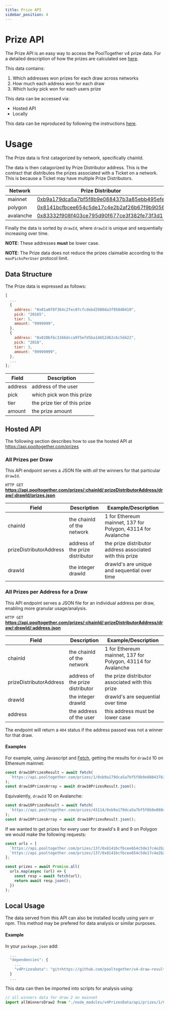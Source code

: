 ```yaml
---
title: Prize API
sidebar_position: 4
---
```


# Prize API

The Prize API is an easy way to access the PoolTogether v4 prize data. For a detailed description of how the prizes are calculated see [here](../concepts/computing-prizes).

This data contains:

1. Which addresses won prizes for each draw across networks
1. How much each address won for each draw
1. Which lucky pick won for each users prize

This data can be accessed via:

- Hosted API
- Locally

This data can be reproduced by following the instructions [here](https://github.com/pooltogether/v4-draw-results).

# Usage

The Prize data is first catagorized by network, specifically chainId.

The data is then catagorized by Prize Distributor address. This is the contract that distributes the prizes associated with a Ticket on a network. This is because a Ticket may have multiple Prize Distributors.

| Network   | Prize Distributor                                                                                                        |
| --------- | ------------------------------------------------------------------------------------------------------------------------ |
| mainnet   | [0xb9a179dca5a7bf5f8b9e088437b3a85ebb495efe](https://etherscan.io/address/0xb9a179DcA5a7bf5f8B9E088437B3A85ebB495eFe)    |
| polygon   | [0x8141bcfbcee654c5de17c4e2b2af26b67f9b9056](https://polygonscan.com/address/0x8141BcFBcEE654c5dE17C4e2B2AF26B67f9B9056) |
| avalanche | [0x83332f908f403ce795d90f677ce3f382fe73f3d1](https://snowtrace.com/address/0x83332f908f403ce795d90f677ce3f382fe73f3d1)   |

Finally the data is sorted by `drawId`, where `drawId` is unique and sequentially increasing over time.

**NOTE**: These addresses **must** be lower case.

**NOTE**: The Prize data does not reduce the prizes claimable according to the `maxPicksPerUser` protocol limit.

## Data Structure

The Prize data is expressed as follows:

```javascript
[
  ...
  {
    address: "0x01a0f8f364c2fec07cfcdebd2980da3f950d0410",
    pick: "20165",
    tier: 5,
    amount: "9999999",
  },
  {
    address: "0x020bf6c3166dcca9f5efd5ba14652d62c6c5d422",
    pick: "2018",
    tier: 3,
    amount: "99999999",
  },
  ...
];
```

| Field   | Description                  |
| ------- | ---------------------------- |
| address | address of the user          |
| pick    | which pick won this prize    |
| tier    | the prize tier of this prize |
| amount  | the prize amount             |

## Hosted API

The following section describes how to use the hosted API at https://api.pooltogether.com/prizes

### All Prizes per Draw

This API endpoint serves a JSON file with _all_ the winners for that particular `drawId`.

`HTTP GET` **https://api.pooltogether.com/prizes/:chainId/:prizeDistributorAddress/draw/:drawId/prizes.json**

| Field                   | Description                      | Example/Description                                          |
| ----------------------- | -------------------------------- | ------------------------------------------------------------ |
| chainId                 | the chainId of the network       | 1 for Ethereum mainnet, 137 for Polygon, 43114 for Avalanche |
| prizeDistributorAddress | address of the prize distributor | the prize distributor address associated with this prize     |
| drawId                  | the integer drawId               | drawId's are unique and sequential over time                 |

### All Prizes per Address for a Draw

This API endpoint serves a JSON file for an individual address per draw, enabling more granular usage/analysis.

`HTTP GET` **https://api.pooltogether.com/prizes/:chainId/:prizeDistributorAddress/draw/:drawId/:address.json**

| Field                   | Description                      | Example/Description                                          |
| ----------------------- | -------------------------------- | ------------------------------------------------------------ |
| chainId                 | the chainId of the network       | 1 for Ethereum mainnet, 137 for Polygon, 43114 for Avalanche |
| prizeDistributorAddress | address of the prize distributor | the prize distributor associated with this prize             |
| drawId                  | the integer drawId               | drawId's are sequential over time                            |
| address                 | the address of the user          | this address must be lower case                              |

The endpoint will return a `404` status if the address passed was not a winner for that draw.

#### Examples

For example, using Javascript and [Fetch](https://www.npmjs.com/package/node-fetch), getting the results for `drawId` 10 on Ethereum mainnet:

```js
const draw10PrizesResult = await fetch(
  `https://api.pooltogether.com/prizes/1/0xb9a179dca5a7bf5f8b9e088437b3a85ebb495efe/draw/10/prizes.json`
);
const draw10PrizesArray = await draw10PrizesResult.json();
```

Equivalently, `drawId` 10 on Avalanche:

```js
const draw10PrizesResult = await fetch(
  `https://api.pooltogether.com/prizes/43114/0xb9a179dca5a7bf5f8b9e088437b3a85ebb495efe/draw/10/prizes.json`
);
const draw10PrizesArray = await draw10PrizesResult.json();
```

If we wanted to get prizes for every user for drawId's 8 and 9 on Polygon we would make the following requests:

```js
const urls = [
  `https://api.pooltogether.com/prizes/137/0x8141bcfbcee654c5de17c4e2b2af26b67f9b9056/draw/8/prizes.json`,
  `https://api.pooltogether.com/prizes/137/0x8141bcfbcee654c5de17c4e2b2af26b67f9b9056/draw/9/prizes.json`,
];

const prizes = await Promise.all(
  urls.map(async (url) => {
    const resp = await fetch(url);
    return await resp.json();
  })
);
```

## Local Usage

The data served from this API can also be installed locally using yarn or npm.
This method may be prefered for data analysis or similar purposes.

#### Example

In your `package.json` add:

```javascript
  ...
  "dependencies": {
    ...
    "v4PrizesData": "git+https://github.com/pooltogether/v4-draw-results.git"
  }
  ...
```

This data can then be imported into scripts for analysis using:

```javascript
// all winners data for draw 2 on mainnet
import allWinnersDraw2 from "./node_modules/v4PrizesData/api/prizes/1/0xb9a179dca5a7bf5f8b9e088437b3a85ebb495efe/draw/2/prizes";
```
